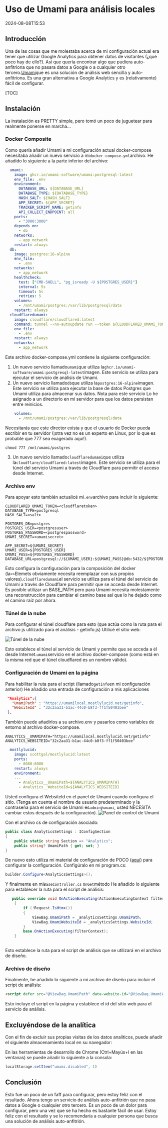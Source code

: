 # Uso de Umami para análisis locales

<!--category-- ASP.NET, Umami -->
<datetime class="hidden">2024-08-08T15:53</datetime>

## Introducción

Una de las cosas que me molestaba acerca de mi configuración actual era tener que utilizar Google Analytics para obtener datos de visitantes (¿qué poco hay de ello?). Así que quería encontrar algo que pudiera auto-anfitriona que no pasara datos a Google o a cualquier otro tercero.[Umami](https://umami.is/)que es una solución de análisis web sencilla y auto-anfitriona. Es una gran alternativa a Google Analytics y es (relativamente) fácil de configurar.

[TOC]

## Instalación

La instalación es PRETTY simple, pero tomó un poco de juguetear para realmente ponerse en marcha...

### Docker Composite

Como quería añadir Umami a mi configuración actual docker-compose necesitaba añadir un nuevo servicio a mi`docker-compose.yml`archivo. He añadido lo siguiente a la parte inferior del archivo:

```yaml
  umami:
    image: ghcr.io/umami-software/umami:postgresql-latest
    env_file: .env
    environment:
      DATABASE_URL: ${DATABASE_URL}
      DATABASE_TYPE: ${DATABASE_TYPE}
      HASH_SALT: ${HASH_SALT}
      APP_SECRET: ${APP_SECRET}
      TRACKER_SCRIPT_NAME: getinfo
      API_COLLECT_ENDPOINT: all
    ports:
      - "3000:3000"
    depends_on:
      - db
    networks:
      - app_network
    restart: always
  db:
    image: postgres:16-alpine
    env_file:
      - .env
    networks:
      - app_network
    healthcheck:
      test: ["CMD-SHELL", "pg_isready -U ${POSTGRES_USER}"]
      interval: 5s
      timeout: 5s
      retries: 5
    volumes:
      - /mnt/umami/postgres:/var/lib/postgresql/data
    restart: always
  cloudflaredumami:
    image: cloudflare/cloudflared:latest
    command: tunnel --no-autoupdate run --token ${CLOUDFLARED_UMAMI_TOKEN}
    env_file:
      - .env
    restart: always
    networks:
      - app_network


```

Este archivo docker-compose.yml contiene la siguiente configuración:

1. Un nuevo servicio llamado`umami`que utiliza la`ghcr.io/umami-software/umami:postgresql-latest`imagen. Este servicio se utiliza para ejecutar el servicio de análisis de Umami.
2. Un nuevo servicio llamado`db`que utiliza la`postgres:16-alpine`imagen. Este servicio se utiliza para ejecutar la base de datos Postgres que Umami utiliza para almacenar sus datos.
   Nota para este servicio Lo he asignado a un directorio en mi servidor para que los datos persistan entre reinicios.

```yaml
    volumes:
      - /mnt/umami/postgres:/var/lib/postgresql/data
```

Necesitarás que este director exista y que el usuario de Docker pueda escribir en tu servidor (¡otra vez no es un experto en Linux, por lo que es probable que 777 sea exagerado aquí!).

```shell
chmod 777 /mnt/umami/postgres
```

3. Un nuevo servicio llamado`cloudflaredumami`que utiliza la`cloudflare/cloudflared:latest`imagen. Este servicio se utiliza para el túnel del servicio Umami a través de Cloudflare para permitir el acceso desde Internet.

### Archivo env

Para apoyar esto también actualicé mi`.env`archivo para incluir lo siguiente:

```shell
CLOUDFLARED_UMAMI_TOKEN=<cloudflaretoken>
DATABASE_TYPE=postgresql
HASH_SALT=<salt>

POSTGRES_DB=postgres
POSTGRES_USER=<postgresuser>
POSTGRES_PASSWORD=<postgrespassword>
UMAMI_SECRET=<umamisecret>

APP_SECRET=${UMAMI_SECRET}
UMAMI_USER=${POSTGRES_USER}
UMAMI_PASS=${POSTGRES_PASSWORD}
DATABASE_URL=postgresql://${UMAMI_USER}:${UMAMI_PASS}@db:5432/${POSTGRES_DB}
```

Esto configura la configuración para la composición del docker (la`<>`Elemets obviamente necesita reemplazar con sus propios valores).`cloudflaredumami`el servicio se utiliza para el túnel del servicio de Umami a través de Cloudflare para permitir que se acceda desde Internet. Es posible utilizar un BASE_PATH pero para Umami necesita molestamente una reconstrucción para cambiar el camino base así que lo he dejado como el camino raíz por ahora.

### Túnel de la nube

Para configurar el túnel cloudflare para esto (que actúa como la ruta para el archivo js utilizado para el análisis - getinfo.js) Utilicé el sitio web:

![Túnel de la nube](umamisetup.png)

Esto establece el túnel al servicio de Umami y permite que se acceda a él desde Internet.`umami`servicio en el archivo docker-compose (como está en la misma red que el túnel cloudflared es un nombre válido).

### Configuración de Umami en la página

Para habilitar la ruta para el script (llamado`getinfo`en mi configuración anterior) He añadido una entrada de configuración a mis aplicaciones

```json
 "Analytics":{
   "UmamiPath" : "https://umamilocal.mostlylucid.net/getinfo",
   "WebsiteId" : "32c2aa31-b1ac-44c0-b8f3-ff1f50403bee"
 },
```

También puede añadirlos a su archivo.env y pasarlos como variables de entorno al archivo docker-compose.

```shell
ANALYTICS__UMAMIPATH="https://umamilocal.mostlylucid.net/getinfo"
ANALYTICS_WEBSITEID="32c2aa31-b1ac-44c0-b8f3-ff1f50403bee"
```

```yaml
  mostlylucid:
    image: scottgal/mostlylucid:latest
    ports:
      - 8080:8080
    restart: always
    environment:
    ...
      - Analytics__UmamiPath=${ANALYTICS_UMAMIPATH}
      - Analytics__WebsiteId=${ANALYTICS_WEBSITEID}
```

Usted configura el WebsiteId en el panel de Umami cuando configura el sitio. (Tenga en cuenta el nombre de usuario predeterminado y la contraseña para el servicio de Umami es`admin`y`umami`, usted NECESITA cambiar estos después de la configuración).
![Panel de control de Umami](umamiaddwebsite.png)

Con el archivo cs de configuración asociado:

```csharp
public class AnalyticsSettings : IConfigSection
{
    public static string Section => "Analytics";
    public string? UmamiPath { get; set; }
}
```

De nuevo esto utiliza mi material de configuración de POCO ([aquí](/blog/addingidentityfreegoogleauth#configuring-google-auth-with-poco)) para configurar la configuración.
Configúralo en mi program.cs:

```csharp
builder.Configure<AnalyticsSettings>();
```

Y finalmente en mi`BaseController.cs` `OnGet`método He añadido lo siguiente para establecer la ruta para el script de análisis:

```csharp
   public override void OnActionExecuting(ActionExecutingContext filterContext)
    {
        if (!Request.IsHtmx())
        {
            ViewBag.UmamiPath = _analyticsSettings.UmamiPath;
            ViewBag.UmamiWebsiteId = _analyticsSettings.WebsiteId;
        }
        base.OnActionExecuting(filterContext);
    }
    
```

Esto establece la ruta para el script de análisis que se utilizará en el archivo de diseño.

### Archivo de diseño

Finalmente, he añadido lo siguiente a mi archivo de diseño para incluir el script de análisis:

```html
<script defer src="@ViewBag.UmamiPath" data-website-id="@ViewBag.UmamiWebsiteId"></script>
```

Esto incluye el script en la página y establece el id del sitio web para el servicio de análisis.

## Excluyéndose de la analítica

Con el fin de excluir sus propias visitas de los datos analíticos, puede añadir el siguiente almacenamiento local en su navegador:

En las herramientas de desarrollo de Chrome (Ctrl+Mayús+I en las ventanas) se puede añadir lo siguiente a la consola:

```javascript
localStorage.setItem("umami.disabled", 1)
```

## Conclusión

Esto fue un poco de un faff para configurar, pero estoy feliz con el resultado. Ahora tengo un servicio de análisis auto-anfitrión que no pasa datos a Google o cualquier otro tercero. Es un poco de un dolor para configurar, pero una vez que se ha hecho es bastante fácil de usar. Estoy feliz con el resultado y se lo recomendaría a cualquier persona que busca una solución de análisis auto-anfitrión.